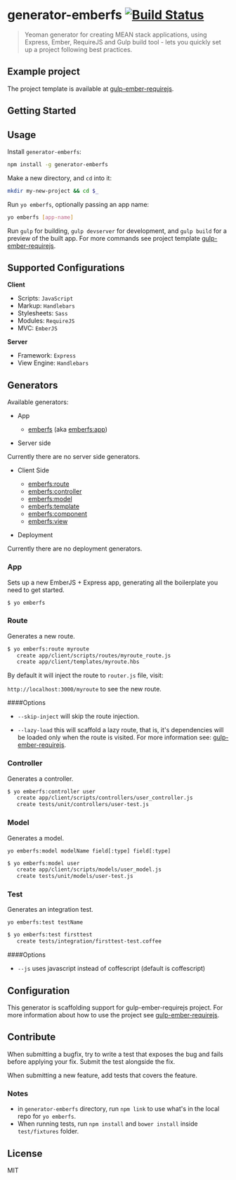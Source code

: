 # generator-emberfs  [![Build Status](https://travis-ci.org/eguneys/generator-emberfs.svg?branch=master)](https://travis-ci.org/eguneys/generator-emberfs)

> Yeoman generator for creating MEAN stack applications, using
  Express, Ember, RequireJS and Gulp build tool - lets you quickly set
  up a project following best practices.

## Example project

The project template is available at
[gulp-ember-requirejs](https://github.com/eguneys/gulp-ember-requirejs).

## Getting Started

## Usage

Install `generator-emberfs`:
```bash
npm install -g generator-emberfs
```

Make a new directory, and `cd` into it:
```bash
mkdir my-new-project && cd $_
```

Run `yo emberfs`, optionally passing an app name:
```bash
yo emberfs [app-name]
```

Run `gulp` for building, `gulp devserver` for development, and `gulp
build` for a preview of the built app. For more commands see project
template [gulp-ember-requirejs](https://github.com/eguneys/gulp-ember-requirejs).

## Supported Configurations

**Client**

* Scripts: `JavaScript`
* Markup: `Handlebars`
* Stylesheets: `Sass`
* Modules: `RequireJS`
* MVC: `EmberJS`

**Server**

* Framework: `Express`
* View Engine: `Handlebars`

## Generators

Available generators:

* App

    - [emberfs](#app) (aka [emberfs:app](#app))
  
* Server side

Currently there are no server side generators.

* Client Side

    - [emberfs:route](#route)
    - [emberfs:controller](#controller)
    - [emberfs:model](#model)
    - [emberfs:template](#template)
    - [emberfs:component](#component)
    - [emberfs:view](#view)
  
* Deployment

Currently there are no deployment generators.

### App

Sets up a new EmberJS + Express app, generating all the boilerplate
you need to get started.

```bash
$ yo emberfs
```

### Route

Generates a new route.

```bash
$ yo emberfs:route myroute
   create app/client/scripts/routes/myroute_route.js
   create app/client/templates/myroute.hbs
```

By default it will inject the route to `router.js` file, visit:

`http://localhost:3000/myroute` to see the new route.

####Options

* `--skip-inject` will skip the route injection.

* `--lazy-load` this will scaffold a lazy route, that is, it's
dependencies will be loaded only when the route is visited. For more
information see:
[gulp-ember-requirejs](https://github.com/eguneys/gulp-ember-requirejs).

### Controller

Generates a controller.

```bash
$ yo emberfs:controller user
   create app/client/scripts/controllers/user_controller.js
   create tests/unit/controllers/user-test.js
```

### Model

Generates a model.

`yo emberfs:model modelName field[:type] field[:type]`

```bash
$ yo emberfs:model user
   create app/client/scripts/models/user_model.js
   create tests/unit/models/user-test.js
```

### Test

Generates an integration test.

`yo emberfs:test testName`

```bash
$ yo emberfs:test firsttest
   create tests/integration/firsttest-test.coffee
```
####Options

* `--js` uses javascript instead of coffescript (default is coffescript)

## Configuration

This generator is scaffolding support for gulp-ember-requirejs
project. For more information about how to use the project see
[gulp-ember-requirejs](https://github.com/eguneys/gulp-ember-requirejs).

## Contribute

When submitting a bugfix, try to write a test that exposes the bug and
fails before applying your fix. Submit the test alongside the fix.

When submitting a new feature, add tests that covers the feature.

### Notes

* in `generator-emberfs` directory, run `npm link` to use what's in the local repo for `yo emberfs`.
* When running tests, run `npm install` and `bower install` inside
`test/fixtures` folder.

## License

MIT
